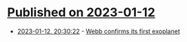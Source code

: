 # [Published on 2023-01-12](index.md)

* [2023-01-12, 20:30:22](https://news.ycombinator.com/item?id=34359839) - [Webb confirms its first exoplanet](https://www.esa.int/Science_Exploration/Space_Science/Webb/Webb_confirms_its_first_exoplanet)
